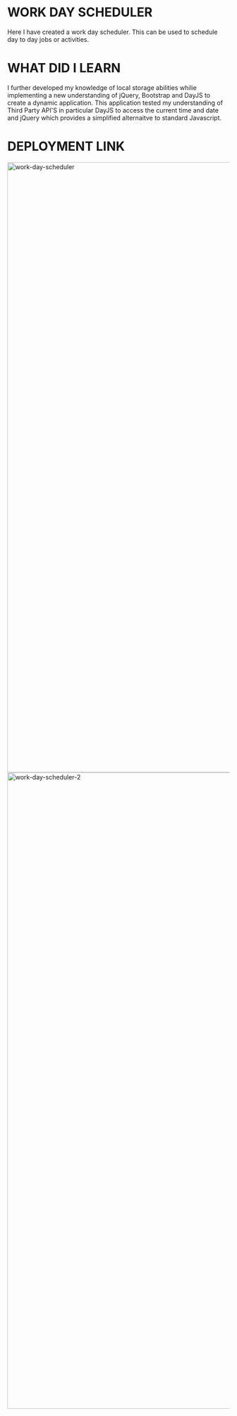 # WORK DAY SCHEDULER 

Here I have created a work day scheduler. This can be used to schedule day to day jobs or activities. 

# WHAT DID I LEARN

I further developed my knowledge of local storage abilities whilie implementing a new understanding of jQuery, Bootstrap and DayJS to create a dynamic application.
This application tested my understanding of Third Party API'S in particular DayJS to access the current time and date and jQuery which provides a simplified alternaitve to standard Javascript.

# DEPLOYMENT LINK 



<img width="1379" alt="work-day-scheduler" src="https://user-images.githubusercontent.com/78684306/113711987-bcf93e80-9724-11eb-8696-97f064ad39c8.png">
<img width="1438" alt="work-day-scheduler-2" src="https://user-images.githubusercontent.com/78684306/113712778-b0291a80-9725-11eb-8ccf-1454a68dc68e.png">
